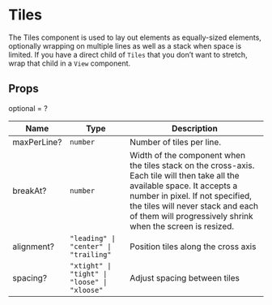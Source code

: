# Tiles

The Tiles component is used to lay out elements as equally-sized elements, optionally wrapping on multiple lines as well as a stack when space is limited. If you have a direct child of `Tiles` that you don’t want to stretch, wrap that child in a `View` component.

## Props
optional = ?

| Name | Type | Description |
| --- | --- | --- |
| maxPerLine? | <code>number</code> | Number of tiles per line.  |
| breakAt? | <code>number</code> | Width of the component when the tiles stack on the cross-axis. Each tile will then take all the available space. It accepts a number in pixel. If not specified, the tiles will never stack and each of them will progressively shrink when the screen is resized.  |
| alignment? | <code>"leading" &#124; "center" &#124; "trailing"</code> | Position tiles along the cross axis  |
| spacing? | <code>"xtight" &#124; "tight" &#124; "loose" &#124; "xloose"</code> | Adjust spacing between tiles  |